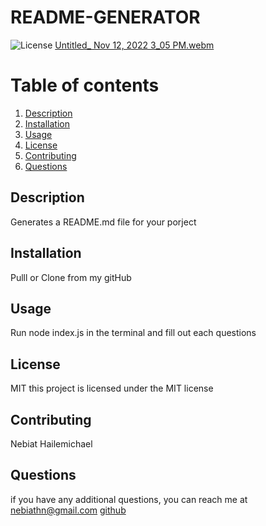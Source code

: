 
  # README-GENERATOR
  ![License](https://img.shields.io/badge/license-MIT-green.svg)
  [Untitled_ Nov 12, 2022 3_05 PM.webm](https://user-images.githubusercontent.com/104470467/201492902-8f49276f-c023-4726-a57f-6de268b1b4f4.webm)

  
  # Table of contents
  1. [Description](#description)
  2. [Installation](#installation)
  3. [Usage](#usage)
  4. [License](#license)
  5. [Contributing](#contributing)
  6. [Questions](#questions)
  ## Description
  Generates a README.md file for your porject
  ## Installation
  Pulll or Clone from my gitHub
  ## Usage
  Run node index.js in the terminal and fill out each questions
  ## License
  MIT
  this project is licensed under the MIT license
  ## Contributing
  Nebiat Hailemichael
  ## Questions
  if you have any additional questions, you can reach me at nebiathn@gmail.com
  [github](https://github.com/NebiatHNana)
